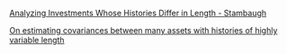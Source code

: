 [Analyzing Investments Whose Histories Differ in Length - Stambaugh](http://www.nber.org/papers/w5918)

[On estimating covariances between many assets with histories of highly variable length](http://faculty.chicagobooth.edu/workshops/econometrics/past/pdf/winter09/GramacyLeeSilva.pdf)


